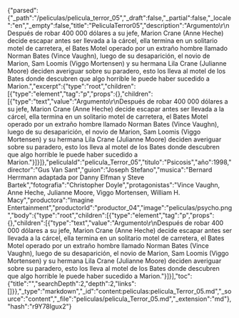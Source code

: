 {"parsed":{"_path":"/peliculas/pelicula_terror_05","_draft":false,"_partial":false,"_locale":"en","_empty":false,"title":"PeliculaTerror05","description":"Argumento\r\nDespués de robar 400 000 dólares a su jefe, Marion Crane (Anne Heche) decide escapar antes ser llevada a la cárcel, ella termina en un solitario motel de carretera, el Bates Motel operado por un extraño hombre llamado Norman Bates (Vince Vaughn), luego de su desaparición, el novio de Marion, Sam Loomis (Viggo Mortensen) y su hermana Lila Crane (Julianne Moore) deciden averiguar sobre su paradero, esto los lleva al motel de los Bates donde descubren que algo horrible le puede haber sucedido a Marion.","excerpt":{"type":"root","children":[{"type":"element","tag":"p","props":{},"children":[{"type":"text","value":"Argumento\r\nDespués de robar 400 000 dólares a su jefe, Marion Crane (Anne Heche) decide escapar antes ser llevada a la cárcel, ella termina en un solitario motel de carretera, el Bates Motel operado por un extraño hombre llamado Norman Bates (Vince Vaughn), luego de su desaparición, el novio de Marion, Sam Loomis (Viggo Mortensen) y su hermana Lila Crane (Julianne Moore) deciden averiguar sobre su paradero, esto los lleva al motel de los Bates donde descubren que algo horrible le puede haber sucedido a Marion."}]}]},"peliculaId":"pelicula_Terror_05","titulo":"Psicosis","año":1998,"director":"Gus Van Sant","guion":"Joseph Stefano","musica":"Bernard Herrmann adaptada por Danny Elfman y Steve Bartek","fotografia":"Christopher Doyle","protagonistas":"Vince Vaughn, Anne Heche, Julianne Moore, Viggo Mortensen, William H. Macy","productora":"Imagine Entertainment","productorId":"productor_04","image":"peliculas/psycho.png","body":{"type":"root","children":[{"type":"element","tag":"p","props":{},"children":[{"type":"text","value":"Argumento\r\nDespués de robar 400 000 dólares a su jefe, Marion Crane (Anne Heche) decide escapar antes ser llevada a la cárcel, ella termina en un solitario motel de carretera, el Bates Motel operado por un extraño hombre llamado Norman Bates (Vince Vaughn), luego de su desaparición, el novio de Marion, Sam Loomis (Viggo Mortensen) y su hermana Lila Crane (Julianne Moore) deciden averiguar sobre su paradero, esto los lleva al motel de los Bates donde descubren que algo horrible le puede haber sucedido a Marion."}]}],"toc":{"title":"","searchDepth":2,"depth":2,"links":[]}},"_type":"markdown","_id":"content:peliculas:pelicula_Terror_05.md","_source":"content","_file":"peliculas/pelicula_Terror_05.md","_extension":"md"},"hash":"r9Y78lgux2"}